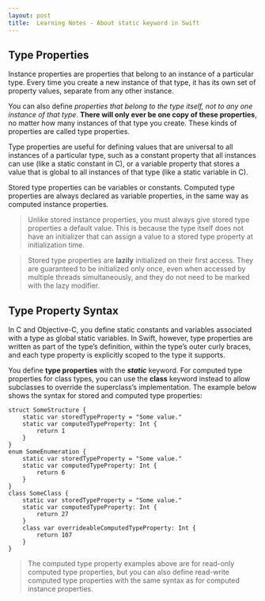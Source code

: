 ```yaml
---
layout: post
title:  Learning Notes - About static keyword in Swift
---
```


## Type Properties
Instance properties are properties that belong to an instance of a particular type. Every time you create a new instance of that type, it has its own set of property values, separate from any other instance.

You can also define *properties that belong to the type itself, not to any one instance of that type*. **There will only ever be one copy of these properties**, no matter how many instances of that type you create. These kinds of properties are called type properties.

Type properties are useful for defining values that are universal to all instances of a particular type, such as a constant property that all instances can use (like a static constant in C), or a variable property that stores a value that is global to all instances of that type (like a static variable in C).

Stored type properties can be variables or constants. Computed type properties are always declared as variable properties, in the same way as computed instance properties.

> Unlike stored instance properties, you must always give stored type properties a default value. This is because the type itself does not have an initializer that can assign a value to a stored type property at initialization time.

> Stored type properties are **lazily** initialized on their first access. They are guaranteed to be initialized only once, even when accessed by multiple threads simultaneously, and they do not need to be marked with the lazy modifier.

## Type Property Syntax
In C and Objective-C, you define static constants and variables associated with a type as global static variables. In Swift, however, type properties are written as part of the type’s definition, within the type’s outer curly braces, and each type property is explicitly scoped to the type it supports.

You define **type properties** with the ***static*** keyword. For computed type properties for class types, you can use the **class** keyword instead to allow subclasses to override the superclass’s implementation. The example below shows the syntax for stored and computed type properties:

```
struct SomeStructure {
    static var storedTypeProperty = "Some value."
    static var computedTypeProperty: Int {
        return 1
    }
}
enum SomeEnumeration {
    static var storedTypeProperty = "Some value."
    static var computedTypeProperty: Int {
        return 6
    }
}
class SomeClass {
    static var storedTypeProperty = "Some value."
    static var computedTypeProperty: Int {
        return 27
    }
    class var overrideableComputedTypeProperty: Int {
        return 107
    }
}
```

> The computed type property examples above are for read-only computed type properties, but you can also define read-write computed type properties with the same syntax as for computed instance properties.


